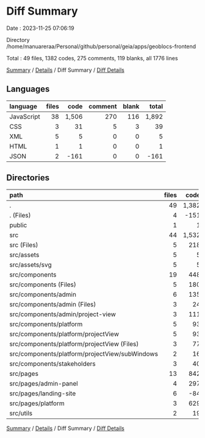 # Diff Summary

Date : 2023-11-25 07:06:19

Directory /home/manuareraa/Personal/github/personal/geia/apps/geoblocs-frontend

Total : 49 files,  1382 codes, 275 comments, 119 blanks, all 1776 lines

[Summary](results.md) / [Details](details.md) / Diff Summary / [Diff Details](diff-details.md)

## Languages
| language | files | code | comment | blank | total |
| :--- | ---: | ---: | ---: | ---: | ---: |
| JavaScript | 38 | 1,506 | 270 | 116 | 1,892 |
| CSS | 3 | 31 | 5 | 3 | 39 |
| XML | 5 | 5 | 0 | 0 | 5 |
| HTML | 1 | 1 | 0 | 0 | 1 |
| JSON | 2 | -161 | 0 | 0 | -161 |

## Directories
| path | files | code | comment | blank | total |
| :--- | ---: | ---: | ---: | ---: | ---: |
| . | 49 | 1,382 | 275 | 119 | 1,776 |
| . (Files) | 4 | -151 | 0 | 1 | -150 |
| public | 1 | 1 | 0 | 0 | 1 |
| src | 44 | 1,532 | 275 | 118 | 1,925 |
| src (Files) | 5 | 218 | 11 | 12 | 241 |
| src/assets | 5 | 5 | 0 | 0 | 5 |
| src/assets/svg | 5 | 5 | 0 | 0 | 5 |
| src/components | 19 | 448 | 19 | 37 | 504 |
| src/components (Files) | 5 | 180 | 3 | 19 | 202 |
| src/components/admin | 6 | 135 | 1 | 6 | 142 |
| src/components/admin (Files) | 3 | 24 | 0 | -1 | 23 |
| src/components/admin/project-view | 3 | 111 | 1 | 7 | 119 |
| src/components/platform | 5 | 93 | 2 | 8 | 103 |
| src/components/platform/projectView | 5 | 93 | 2 | 8 | 103 |
| src/components/platform/projectView (Files) | 3 | 77 | 0 | 6 | 83 |
| src/components/platform/projectView/subWindows | 2 | 16 | 2 | 2 | 20 |
| src/components/stakeholders | 3 | 40 | 13 | 4 | 57 |
| src/pages | 13 | 842 | 242 | 67 | 1,151 |
| src/pages/admin-panel | 4 | 297 | 1 | 22 | 320 |
| src/pages/landing-site | 6 | -84 | 156 | 7 | 79 |
| src/pages/platform | 3 | 629 | 85 | 38 | 752 |
| src/utils | 2 | 19 | 3 | 2 | 24 |

[Summary](results.md) / [Details](details.md) / Diff Summary / [Diff Details](diff-details.md)